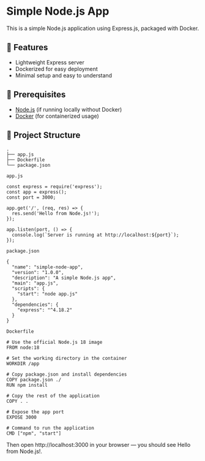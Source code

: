 # Simple Node.js App

This is a simple Node.js application using Express.js, packaged with Docker.

## 🚀 Features

- Lightweight Express server
- Dockerized for easy deployment
- Minimal setup and easy to understand

## 🧾 Prerequisites

- [Node.js](https://nodejs.org/) (if running locally without Docker)
- [Docker](https://www.docker.com/) (for containerized usage)

## 📁 Project Structure

```
.
├── app.js
├── Dockerfile
└── package.json
```

`app.js`

```
const express = require('express');
const app = express();
const port = 3000;

app.get('/', (req, res) => {
  res.send('Hello from Node.js!');
});

app.listen(port, () => {
  console.log(`Server is running at http://localhost:${port}`);
});
```

`package.json`
```
{
  "name": "simple-node-app",
  "version": "1.0.0",
  "description": "A simple Node.js app",
  "main": "app.js",
  "scripts": {
    "start": "node app.js"
  },
  "dependencies": {
    "express": "^4.18.2"
  }
}
```

`Dockerfile`

```
# Use the official Node.js 18 image
FROM node:18

# Set the working directory in the container
WORKDIR /app

# Copy package.json and install dependencies
COPY package.json ./
RUN npm install

# Copy the rest of the application
COPY . .

# Expose the app port
EXPOSE 3000

# Command to run the application
CMD ["npm", "start"]

```
Then open http://localhost:3000 in your browser — you should see Hello from Node.js!.
